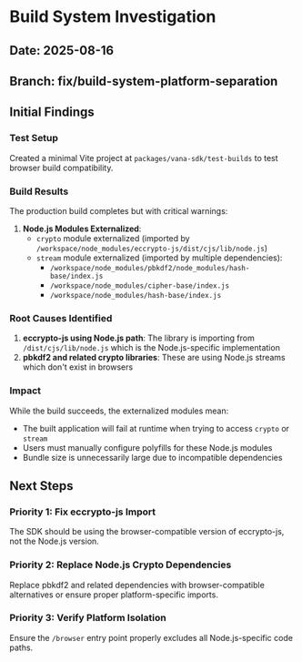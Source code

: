 # Build System Investigation

## Date: 2025-08-16

## Branch: fix/build-system-platform-separation

## Initial Findings

### Test Setup

Created a minimal Vite project at `packages/vana-sdk/test-builds` to test browser build compatibility.

### Build Results

The production build completes but with critical warnings:

1. **Node.js Modules Externalized**:
   - `crypto` module externalized (imported by `/workspace/node_modules/eccrypto-js/dist/cjs/lib/node.js`)
   - `stream` module externalized (imported by multiple dependencies):
     - `/workspace/node_modules/pbkdf2/node_modules/hash-base/index.js`
     - `/workspace/node_modules/cipher-base/index.js`
     - `/workspace/node_modules/hash-base/index.js`

### Root Causes Identified

1. **eccrypto-js using Node.js path**: The library is importing from `/dist/cjs/lib/node.js` which is the Node.js-specific implementation
2. **pbkdf2 and related crypto libraries**: These are using Node.js streams which don't exist in browsers

### Impact

While the build succeeds, the externalized modules mean:

- The built application will fail at runtime when trying to access `crypto` or `stream`
- Users must manually configure polyfills for these Node.js modules
- Bundle size is unnecessarily large due to incompatible dependencies

## Next Steps

### Priority 1: Fix eccrypto-js Import

The SDK should be using the browser-compatible version of eccrypto-js, not the Node.js version.

### Priority 2: Replace Node.js Crypto Dependencies

Replace pbkdf2 and related dependencies with browser-compatible alternatives or ensure proper platform-specific imports.

### Priority 3: Verify Platform Isolation

Ensure the `/browser` entry point properly excludes all Node.js-specific code paths.

